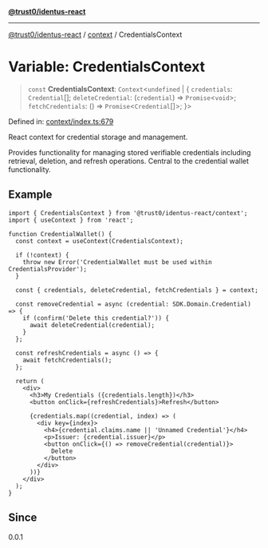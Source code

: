 [**@trust0/identus-react**](../../README.md)

***

[@trust0/identus-react](../../README.md) / [context](../README.md) / CredentialsContext

# Variable: CredentialsContext

> `const` **CredentialsContext**: `Context`\<`undefined` \| \{ `credentials`: `Credential`[]; `deleteCredential`: (`credential`) => `Promise`\<`void`\>; `fetchCredentials`: () => `Promise`\<`Credential`[]\>; \}\>

Defined in: [context/index.ts:679](https://github.com/trust0-project/identus/blob/954e2761ec12ee676172e43e60153139e8242a10/packages/identus-react/src/context/index.ts#L679)

React context for credential storage and management.

Provides functionality for managing stored verifiable credentials including
retrieval, deletion, and refresh operations. Central to the credential wallet
functionality.

## Example

```tsx
import { CredentialsContext } from '@trust0/identus-react/context';
import { useContext } from 'react';

function CredentialWallet() {
  const context = useContext(CredentialsContext);
  
  if (!context) {
    throw new Error('CredentialWallet must be used within CredentialsProvider');
  }
  
  const { credentials, deleteCredential, fetchCredentials } = context;
  
  const removeCredential = async (credential: SDK.Domain.Credential) => {
    if (confirm('Delete this credential?')) {
      await deleteCredential(credential);
    }
  };
  
  const refreshCredentials = async () => {
    await fetchCredentials();
  };
  
  return (
    <div>
      <h3>My Credentials ({credentials.length})</h3>
      <button onClick={refreshCredentials}>Refresh</button>
      
      {credentials.map((credential, index) => (
        <div key={index}>
          <h4>{credential.claims.name || 'Unnamed Credential'}</h4>
          <p>Issuer: {credential.issuer}</p>
          <button onClick={() => removeCredential(credential)}>
            Delete
          </button>
        </div>
      ))}
    </div>
  );
}
```

## Since

0.0.1
